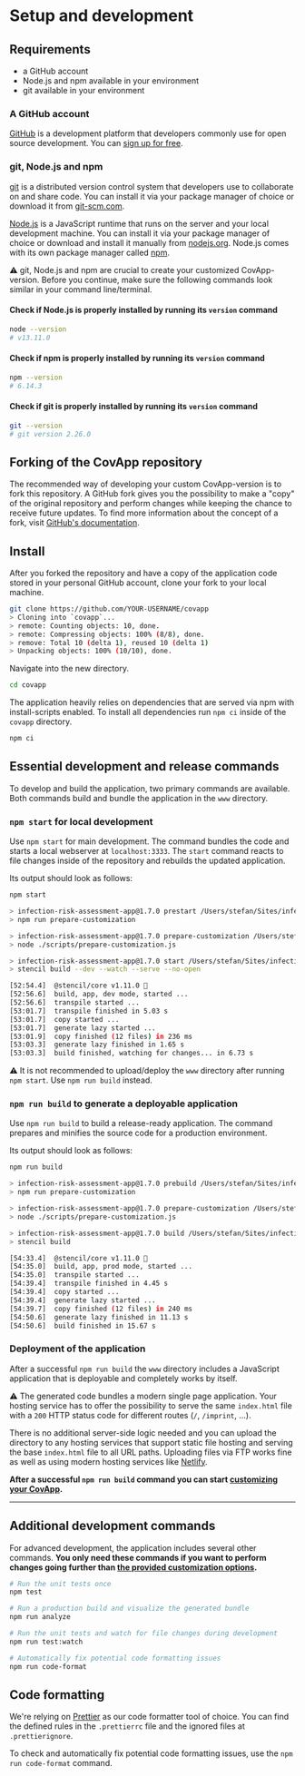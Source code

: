 # Setup and development

## Requirements

- a GitHub account
- Node.js and npm available in your environment
- git available in your environment

### A GitHub account

[GitHub](https://github.com) is a development platform that developers commonly use for open source development. You can [sign up for free](https://github.com/join).

### git, Node.js and npm

[git](https://git-scm.com/) is a distributed version control system that developers use to collaborate on and share code. You can install it via your package manager of choice or download it from [git-scm.com](https://git-scm.com/downloads).

[Node.js](https://nodejs.org/en/) is a JavaScript runtime that runs on the server and your local development machine. You can install it via your package manager of choice or download and install it manually from [nodejs.org](https://nodejs.org). Node.js comes with its own package manager called [npm](https://www.npmjs.com/).

⚠️ git, Node.js and npm are crucial to create your customized CovApp-version. Before you continue, make sure the following commands look similar in your command line/terminal.

#### Check if Node.js is properly installed by running its `version` command

```sh
node --version
# v13.11.0
```

#### Check if npm is properly installed by running its `version` command

```sh
npm --version
# 6.14.3
```

#### Check if git is properly installed by running its `version` command

```sh
git --version
# git version 2.26.0
```

## Forking of the CovApp repository

The recommended way of developing your custom CovApp-version is to fork this repository. A GitHub fork gives you the possibility to make a "copy" of the original repository and perform changes while keeping the chance to receive future updates. To find more information about the concept of a fork, visit [GitHub's documentation](https://help.github.com/en/github/getting-started-with-github/fork-a-repo).

## Install

After you forked the repository and have a copy of the application code stored in your personal GitHub account, clone your fork to your local machine.

```sh
git clone https://github.com/YOUR-USERNAME/covapp
> Cloning into `covapp`...
> remote: Counting objects: 10, done.
> remote: Compressing objects: 100% (8/8), done.
> remove: Total 10 (delta 1), reused 10 (delta 1)
> Unpacking objects: 100% (10/10), done.
```

Navigate into the new directory.

```sh
cd covapp
```

The application heavily relies on dependencies that are served via npm with install-scripts enabled. To install all dependencies run `npm ci` inside of the `covapp` directory.

```sh
npm ci
```

## Essential development and release commands

To develop and build the application, two primary commands are available. Both commands build and bundle the application in the `www` directory.

### `npm start` for local development

Use `npm start` for main development. The command bundles the code and starts a local webserver at `localhost:3333`. The `start` command reacts to file changes inside of the repository and rebuilds the updated application.

Its output should look as follows:

```sh
npm start

> infection-risk-assessment-app@1.7.0 prestart /Users/stefan/Sites/infection-risk-assessment
> npm run prepare-customization

> infection-risk-assessment-app@1.7.0 prepare-customization /Users/stefan/Sites/infection-risk-assessment
> node ./scripts/prepare-customization.js

> infection-risk-assessment-app@1.7.0 start /Users/stefan/Sites/infection-risk-assessment
> stencil build --dev --watch --serve --no-open

[52:54.4]  @stencil/core v1.11.0 🍿
[52:56.6]  build, app, dev mode, started ...
[52:56.6]  transpile started ...
[53:01.7]  transpile finished in 5.03 s
[53:01.7]  copy started ...
[53:01.7]  generate lazy started ...
[53:01.9]  copy finished (12 files) in 236 ms
[53:03.3]  generate lazy finished in 1.65 s
[53:03.3]  build finished, watching for changes... in 6.73 s
```

⚠️ It is not recommended to upload/deploy the `www` directory after running `npm start`. Use `npm run build` instead.

### `npm run build` to generate a deployable application

Use `npm run build` to build a release-ready application. The command prepares and minifies the source code for a production environment.

Its output should look as follows:

```sh
npm run build

> infection-risk-assessment-app@1.7.0 prebuild /Users/stefan/Sites/infection-risk-assessment
> npm run prepare-customization

> infection-risk-assessment-app@1.7.0 prepare-customization /Users/stefan/Sites/infection-risk-assessment
> node ./scripts/prepare-customization.js

> infection-risk-assessment-app@1.7.0 build /Users/stefan/Sites/infection-risk-assessment
> stencil build

[54:33.4]  @stencil/core v1.11.0 🍿
[54:35.0]  build, app, prod mode, started ...
[54:35.0]  transpile started ...
[54:39.4]  transpile finished in 4.45 s
[54:39.4]  copy started ...
[54:39.4]  generate lazy started ...
[54:39.7]  copy finished (12 files) in 240 ms
[54:50.6]  generate lazy finished in 11.13 s
[54:50.6]  build finished in 15.67 s

```

### Deployment of the application

After a successful `npm run build` the `www` directory includes a JavaScript application that is deployable and completely works by itself.

⚠️ The generated code bundles a modern single page application. Your hosting service has to offer the possibility to serve the same `index.html` file with a `200` HTTP status code for different routes (`/`, `/imprint`, ...).

There is no additional server-side logic needed and you can upload the directory to any hosting services that support static file hosting and serving the base `index.html` file to all URL paths. Uploading files via FTP works fine as well as using modern hosting services like [Netlify](https://www.netlify.com/).

**After a successful `npm run build` command you can start [customizing your CovApp](./CUSTOMIZATION.md).**

---

## Additional development commands

For advanced development, the application includes several other commands. **You only need these commands if you want to perform changes going further than [the provided customization options](./CUSTOMIZATION.md).**

```sh
# Run the unit tests once
npm test

# Run a production build and visualize the generated bundle
npm run analyze

# Run the unit tests and watch for file changes during development
npm run test:watch

# Automatically fix potential code formatting issues
npm run code-format
```

## Code formatting

We're relying on [Prettier](https://prettier.io/) as our code formatter tool of choice. You can find the defined rules in the `.prettierrc` file and the ignored files at `.prettierignore`.

To check and automatically fix potential code formatting issues, use the `npm run code-format` command.
